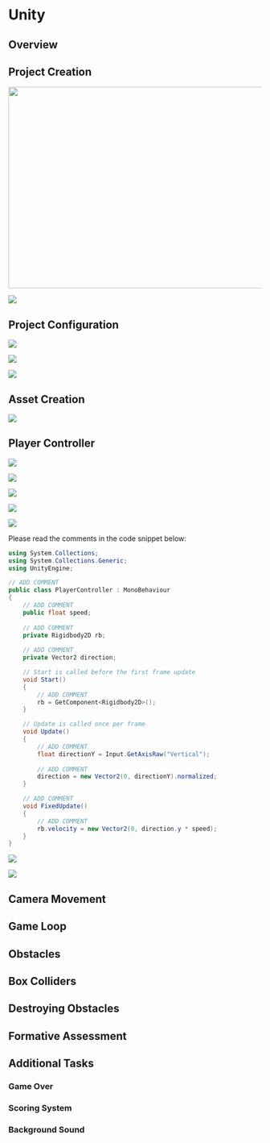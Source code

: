 # Unity

## Overview

## Project Creation

<img src="../resources/13-unity-1/unity-1-project-creation.PNG" height="400" width="700"/>


![](../resources/13-unity-1/unity-2-project-creation.PNG)

## Project Configuration

![](../resources/13-unity-1/unity-3-project-configuration.PNG)

![](../resources/13-unity-1/unity-4-project-configuration.PNG)

![](../resources/13-unity-1/unity-5-project-configuration.PNG)

## Asset Creation

![](../resources/13-unity-1/unity-6-asset-creation.PNG)

## Player Controller

![](../resources/13-unity-1/unity-7-player-controller.PNG)

![](../resources/13-unity-1/unity-8-player-controller.PNG)

![](../resources/13-unity-1/unity-9-player-controller.PNG)

![](../resources/13-unity-1/unity-10-player-controller-2d-rigid-body.PNG)

![](../resources/13-unity-1/unity-11-player-controller-cs-script.PNG)

Please read the comments in the code snippet below:

```cs
using System.Collections;
using System.Collections.Generic;
using UnityEngine;

// ADD COMMENT
public class PlayerController : MonoBehaviour
{
    // ADD COMMENT
    public float speed;
    
    // ADD COMMENT
    private Rigidbody2D rb;
    
    // ADD COMMENT
    private Vector2 direction;

    // Start is called before the first frame update
    void Start()
    {
        // ADD COMMENT
        rb = GetComponent<Rigidbody2D>();
    }

    // Update is called once per frame
    void Update()
    {
        // ADD COMMENT
        float directionY = Input.GetAxisRaw("Vertical");
        
        // ADD COMMENT
        direction = new Vector2(0, directionY).normalized;
    }

    // ADD COMMENT
    void FixedUpdate() 
    {
        // ADD COMMENT
        rb.velocity = new Vector2(0, direction.y * speed);
    }
}
```

![](../resources/13-unity-1/unity-11-player-controller-adding-cs-script.PNG)

![](../resources/13-unity-1/unity-11-player-controller-testing.PNG)

## Camera Movement

## Game Loop

## Obstacles

## Box Colliders

## Destroying Obstacles

## Formative Assessment

## Additional Tasks

### Game Over

### Scoring System

### Background Sound
